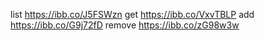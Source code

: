 list https://ibb.co/J5FSWzn
get https://ibb.co/VxvTBLP
add https://ibb.co/G9j72fD
remove https://ibb.co/zG98w3w
